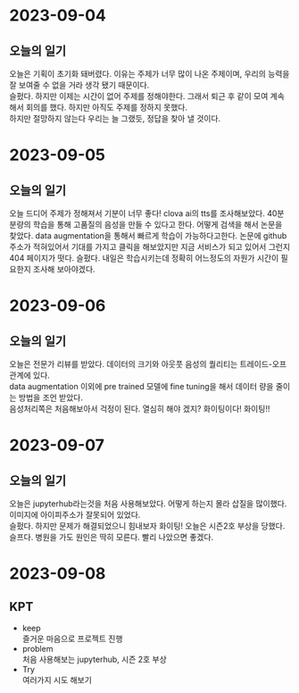 # 2023-09-04

## 오늘의 일기

 오늘은 기획이 초기화 돼버렸다. 이유는 주제가 너무 많이 나온 주제이며, 우리의 능력을 잘 보여줄 수 없을 거라 생각 됐기 때문이다.  
 슬펐다. 하지만 이제는 시간이 없어 주제를 정해야한다. 그래서 퇴근 후 같이 모여 계속해서 회의를 했다. 하지만 아직도 주제를 정하지 못했다.  
 하지만 절망하지 않는다 우리는 늘 그랬듯, 정답을 찾아 낼 것이다.

# 2023-09-05

## 오늘의 일기

 오늘 드디어 주제가 정해져서 기분이 너무 좋다!
 clova ai의 tts를 조사해보았다. 40분 분량의 학습을 통해 고품질의 음성을 만들 수 있다고 한다.
 어떻게 검색을 해서 논문을 찾았다. data augmentation을 통해서 빠르게 학습이 가능하다고한다. 
 논문에 github 주소가 적혀있어서 기대를 가지고 클릭을 해보았지만 지금 서비스가 되고 있어서 그런지 404 페이지가 떳다.
 슬펐다. 내일은 학습시키는데 정확히 어느정도의 자원가 시간이 필요한지 조사해 보아야겠다.

# 2023-09-06

## 오늘의 일기
 
오늘은 전문가 리뷰를 받았다. 데이터의 크기와 아웃풋 음성의 퀄리티는 트레이드-오프 관계에 있다.  
data augmentation 이외에 pre trained 모델에 fine tuning을 해서 데이터 량을 줄이는 방법을 조언 받았다.  
음성처리쪽은 처음해보아서 걱정이 된다. 열심히 해야 겠지? 
화이팅이다! 화이팅!!

# 2023-09-07

## 오늘의 일기
오늘은 jupyterhub라는것을 처음 사용해보았다. 어떻게 하는지 몰라 삽질을 많이했다. 이미지에 아이피주소가 잘못되어 있었다.  
슬펐다. 하지만 문제가 해결되었으니 힘내보자 화이팅!
오늘은 시즌2호 부상을 당했다. 슬프다. 병원을 가도 원인은 딱히 모른다. 빨리 나았으면 좋겠다.

# 2023-09-08

## KPT

- keep  
 즐거운 마음으로 프로젝트 진행  
- problem    
 처음 사용해보는 jupyterhub, 시즌 2호 부상  
- Try  
 여러가지 시도 해보기  


